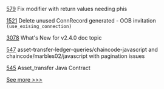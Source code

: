 
[579](https://github.com/hyperledger-labs/solang/pull/579) Fix modifier with return values needing phis

[1521](https://github.com/hyperledger/aries-cloudagent-python/pull/1521) Delete unused ConnRecord generated - OOB invitation  `(use_exising_connection)`

[3078](https://github.com/hyperledger/fabric/pull/3078) What's New for v2.4.0 doc topic

[547](https://github.com/hyperledger/fabric-samples/pull/547) asset-transfer-ledger-queries/chaincode-javascript and chaincode/marbles02/javascript with pagination issues

[545](https://github.com/hyperledger/fabric-samples/pull/545) Asset_transfer Java Contract


[See more >>>](https://start-here.hyperledger.org/pull-requests)
